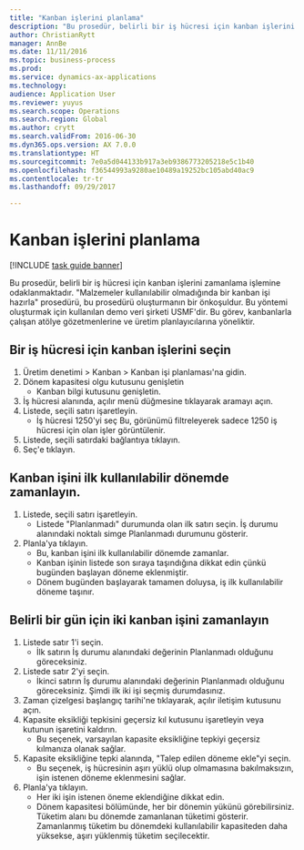 ```yaml
--- 
title: "Kanban işlerini planlama"
description: "Bu prosedür, belirli bir iş hücresi için kanban işlerini zamanlama işlemine odaklanmaktadır."
author: ChristianRytt
manager: AnnBe
ms.date: 11/11/2016
ms.topic: business-process
ms.prod: 
ms.service: dynamics-ax-applications
ms.technology: 
audience: Application User
ms.reviewer: yuyus
ms.search.scope: Operations
ms.search.region: Global
ms.author: crytt
ms.search.validFrom: 2016-06-30
ms.dyn365.ops.version: AX 7.0.0
ms.translationtype: HT
ms.sourcegitcommit: 7e0a5d044133b917a3eb9386773205218e5c1b40
ms.openlocfilehash: f36544993a9280ae10489a19252bc105abd40ac9
ms.contentlocale: tr-tr
ms.lasthandoff: 09/29/2017

---
```

# <a name="schedule-kanban-jobs"></a>Kanban işlerini planlama

[!INCLUDE [task guide banner](../../includes/task-guide-banner.md)]

Bu prosedür, belirli bir iş hücresi için kanban işlerini zamanlama işlemine odaklanmaktadır. "Malzemeler kullanılabilir olmadığında bir kanban işi hazırla" prosedürü, bu prosedürü oluşturmanın bir önkoşuldur. Bu yöntemi oluşturmak için kullanılan demo veri şirketi USMF'dir. Bu görev, kanbanlarla çalışan atölye gözetmenlerine ve üretim planlayıcılarına yöneliktir.


## <a name="select-kanban-jobs-for-a-work-cell"></a>Bir iş hücresi için kanban işlerini seçin
1. Üretim denetimi > Kanban > Kanban işi planlaması'na gidin.
2. Dönem kapasitesi olgu kutusunu genişletin
    * Kanban bilgi kutusunu genişletin.  
3. İş hücresi alanında, açılır menü düğmesine tıklayarak aramayı açın.
4. Listede, seçili satırı işaretleyin.
    * İş hücresi 1250'yi seç Bu, görünümü filtreleyerek sadece 1250 iş hücresi için olan işler görüntülenir.  
5. Listede, seçili satırdaki bağlantıya tıklayın.
6. Seç'e tıklayın.

## <a name="schedule-a-kanban-job-in-the-first-available-period"></a>Kanban işini ilk kullanılabilir dönemde zamanlayın.
1. Listede, seçili satırı işaretleyin.
    * Listede "Planlanmadı" durumunda olan ilk satırı seçin. İş durumu alanındaki noktalı simge Planlanmadı durumunu gösterir.  
2. Planla'ya tıklayın.
    * Bu, kanban işini ilk kullanılabilir dönemde zamanlar.  
    * Kanban işinin listede son sıraya taşındığına dikkat edin çünkü bugünden başlayan döneme eklenmiştir.  
    * Dönem bugünden başlayarak tamamen doluysa, iş ilk kullanılabilir döneme taşınır.  

## <a name="schedule-two-kanban-jobs-for-a-specific-day"></a>Belirli bir gün için iki kanban işini zamanlayın
1. Listede satır 1'i seçin.
    * İlk satırın İş durumu alanındaki değerinin Planlanmadı olduğunu göreceksiniz.  
2. Listede satır 2'yi seçin.
    * İkinci satırın İş durumu alanındaki değerinin Planlanmadı olduğunu göreceksiniz. Şimdi ilk iki işi seçmiş durumdasınız.  
3. Zaman çizelgesi başlangıç tarihi'ne tıklayarak, açılır iletişim kutusunu açın.
4. Kapasite eksikliği tepkisini geçersiz kıl kutusunu işaretleyin veya kutunun işaretini kaldırın.
    * Bu seçenek, varsayılan kapasite eksikliğine tepkiyi geçersiz kılmanıza olanak sağlar.  
5. Kapasite eksikliğine tepki alanında, "Talep edilen döneme ekle"yi seçin.
    * Bu seçenek, iş hücresinin aşırı yüklü olup olmamasına bakılmaksızın, işin istenen döneme eklenmesini sağlar.  
6. Planla'ya tıklayın.
    * Her iki işin istenen öneme eklendiğine dikkat edin.  
    * Dönem kapasitesi bölümünde, her bir dönemin yükünü görebilirsiniz. Tüketim alanı bu dönemde zamanlanan tüketimi gösterir. Zamanlanmış tüketim bu dönemdeki kullanılabilir kapasiteden daha yüksekse, aşırı yüklenmiş tüketim seçilecektir.  



